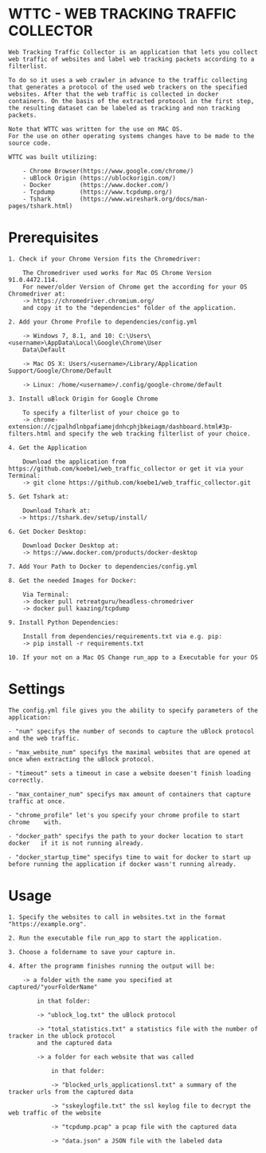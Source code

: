 # WTTC - WEB TRACKING TRAFFIC COLLECTOR

    Web Tracking Traffic Collector is an application that lets you collect web traffic of websites and label web tracking packets according to a filterlist.

    To do so it uses a web crawler in advance to the traffic collecting that generates a protocol of the used web trackers on the specified websites. After that the web traffic is collected in docker containers. On the basis of the extracted protocol in the first step, the resulting dataset can be labeled as tracking and non tracking packets.

    Note that WTTC was written for the use on MAC OS.
    For the use on other operating systems changes have to be made to the source code.

    WTTC was built utilizing:

        - Chrome Browser(https://www.google.com/chrome/)
        - uBlock Origin (https://ublockorigin.com/)
        - Docker        (https://www.docker.com/)
        - Tcpdump       (https://www.tcpdump.org/)
        - Tshark        (https://www.wireshark.org/docs/man-pages/tshark.html)

# Prerequisites

    1. Check if your Chrome Version fits the Chromedriver:

        The Chromedriver used works for Mac OS Chrome Version 91.0.4472.114.
        For newer/older Version of Chrome get the according for your OS Chromedriver at:
        -> https://chromedriver.chromium.org/
        and copy it to the "dependencies" folder of the application.

    2. Add your Chrome Profile to dependencies/config.yml

        -> Windows 7, 8.1, and 10: C:\Users\<username>\AppData\Local\Google\Chrome\User
        Data\Default

        -> Mac OS X: Users/<username>/Library/Application Support/Google/Chrome/Default

        -> Linux: /home/<username>/.config/google-chrome/default

    3. Install uBlock Origin for Google Chrome

        To specify a filterlist of your choice go to
        -> chrome-extension://cjpalhdlnbpafiamejdnhcphjbkeiagm/dashboard.html#3p-filters.html and specify the web tracking filterlist of your choice.

    4. Get the Application

        Download the application from https://github.com/koebe1/web_traffic_collector or get it via your Terminal:
        -> git clone https://github.com/koebe1/web_traffic_collector.git

    5. Get Tshark at:

        Download Tshark at:
       -> https://tshark.dev/setup/install/

    6. Get Docker Desktop:

        Download Docker Desktop at:
        -> https://www.docker.com/products/docker-desktop

    7. Add Your Path to Docker to dependencies/config.yml

    8. Get the needed Images for Docker:

        Via Terminal:
        -> docker pull retreatguru/headless-chromedriver
        -> docker pull kaazing/tcpdump

    9. Install Python Dependencies:

        Install from dependencies/requirements.txt via e.g. pip:
        -> pip install -r requirements.txt

    10. If your not on a Mac OS Change run_app to a Executable for your OS

# Settings

    The config.yml file gives you the ability to specify parameters of the application:

    - "num" specifys the number of seconds to capture the uBlock protocol       and the web traffic.

    - "max_website_num" specifys the maximal websites that are opened at        once when extracting the uBlock protocol.

    - "timeout" sets a timeout in case a website doesen't finish loading        correctly.

    - "max_container_num" specifys max amount of containers that capture        traffic at once.

    - "chrome_profile" let's you specify your chrome profile to start chrome    with.

    - "docker_path" specifys the path to your docker location to start docker   if it is not running already.

    - "docker_startup_time" specifys time to wait for docker to start up        before running the application if docker wasn't running already.

# Usage

    1. Specify the websites to call in websites.txt in the format "https://example.org".

    2. Run the executable file run_app to start the application.

    3. Choose a foldername to save your capture in.

    4. After the programm finishes running the output will be:

        -> a folder with the name you specified at captured/"yourFolderName"

            in that folder:

            -> "ublock_log.txt" the uBlock protocol

            -> "total_statistics.txt" a statistics file with the number of tracker in the ublock protocol
            and the captured data

            -> a folder for each website that was called

                in that folder:

                -> "blocked_urls_applicationsl.txt" a summary of the tracker urls from the captured data

                -> "sskeylogfile.txt" the ssl keylog file to decrypt the web traffic of the website

                -> "tcpdump.pcap" a pcap file with the captured data

                -> "data.json" a JSON file with the labeled data
